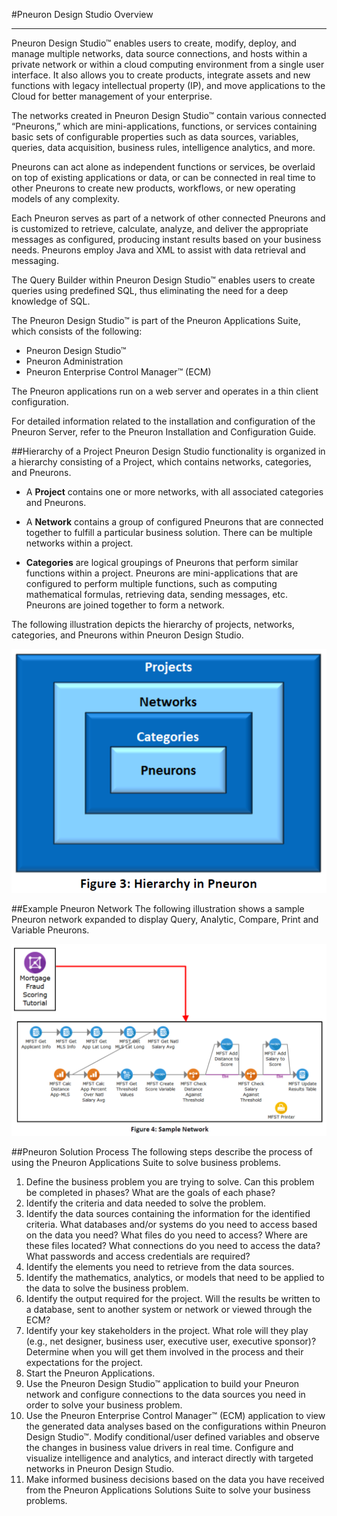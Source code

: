 #Pneuron Design Studio Overview 
___
Pneuron Design Studio™ enables users to create, modify, deploy, and manage multiple networks, data source connections, and hosts within a private network or within a cloud computing environment from a single user interface. It also allows you to create products, integrate assets and new functions with legacy intellectual property (IP), and move applications to the Cloud for better management of your enterprise. 

The networks created in Pneuron Design Studio™ contain various connected “Pneurons,” which are mini-applications, functions, or services containing basic sets of configurable properties such as data sources, variables, queries, data acquisition, business rules, intelligence analytics, and more.  

Pneurons can act alone as independent functions or services, be overlaid on top of existing applications or data, or can be connected in real time to other Pneurons to create new products, workflows, or new operating models of any complexity.   

Each Pneuron serves as part of a network of other connected Pneurons and is customized to retrieve, calculate, analyze, and deliver the appropriate messages as configured, producing instant results based on your business needs. Pneurons employ Java and XML to assist with data retrieval and messaging. 

The Query Builder within Pneuron Design Studio™ enables users to create queries using predefined SQL, thus eliminating the need for a deep knowledge of SQL. 

The Pneuron Design Studio™ is part of the Pneuron Applications Suite, which consists of the following: 
- Pneuron Design Studio™ 
- Pneuron Administration 
- Pneuron Enterprise Control Manager™ (ECM) 

The Pneuron applications run on a web server and operates in a thin client configuration.  

For detailed information related to the installation and configuration of the Pneuron Server, refer to the Pneuron Installation and Configuration Guide. 

##Hierarchy of a Project
Pneuron Design Studio functionality is organized in a hierarchy consisting of a Project, which contains networks, categories, and Pneurons.

- A **Project** contains one or more networks, with all associated categories and Pneurons.

- A **Network** contains a group of configured Pneurons that are connected together to fulfill a particular business solution. There can be multiple networks within a project.

- **Categories** are logical groupings of Pneurons that perform similar functions within a project.
Pneurons are mini-applications that are configured to perform multiple functions, such as computing mathematical formulas, retrieving data, sending messages, etc. Pneurons are joined together to form a network.

The following illustration depicts the hierarchy of projects, networks, categories, and Pneurons within Pneuron Design Studio.

![image.png](../img/DS/DSGuide/dsg1.png)


##Example Pneuron Network
The following illustration shows a sample Pneuron network expanded to display Query, Analytic, Compare, Print and Variable Pneurons.

![image.png](../img/DS/DSGuide/dsg2.png)

##Pneuron Solution Process
The following steps describe the process of using the Pneuron Applications Suite to solve business problems.

1. Define the business problem you are trying to solve. Can this problem be completed in phases? What are the goals of each phase?
2. Identify the criteria and data needed to solve the problem.
3. Identify the data sources containing the information for the identified criteria. What databases and/or systems do you need to access based on the data you need? What files do you need to access? Where are these files located? What connections do you need to access the data? What passwords and access credentials are required?
4. Identify the elements you need to retrieve from the data sources.
5. Identify the mathematics, analytics, or models that need to be applied to the data to solve the business problem.
6. Identify the output required for the project. Will the results be written to a database, sent to another system or network or viewed through the ECM?
7. Identify your key stakeholders in the project. What role will they play (e.g., net designer, business user, executive user, executive sponsor)? Determine when you will get them involved in the process and their expectations for the project.
8. Start the Pneuron Applications.
9. Use the Pneuron Design Studio™ application to build your Pneuron network and configure connections to the data sources you need in order to solve your business problem.
10. Use the Pneuron Enterprise Control Manager™ (ECM) application to view the generated data analyses based on the configurations within Pneuron Design Studio™. Modify conditional/user defined variables and observe the changes in business value drivers in real time. Configure and visualize intelligence and analytics, and interact directly with targeted networks in Pneuron Design Studio.
11. Make informed business decisions based on the data you have received from the Pneuron Applications Solutions Suite to solve your business problems.
